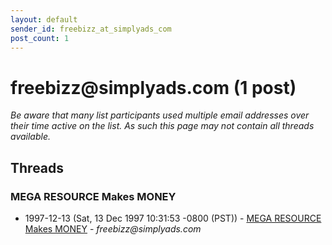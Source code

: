 ```yaml
---
layout: default
sender_id: freebizz_at_simplyads_com
post_count: 1
---
```


# freebizz<span>@</span>simplyads.com (1 post)

_Be aware that many list participants used multiple email addresses over their time active on the list. As such this page may not contain all threads available._

## Threads

### MEGA RESOURCE Makes MONEY
+ 1997-12-13 (Sat, 13 Dec 1997 10:31:53 -0800 (PST)) - [MEGA RESOURCE Makes MONEY](/archive/1997/12/83b9c2cb1ca9cfbcb3bb9944406d45aad43b16189c1a98cf5637d8074482be76) - _freebizz@simplyads.com_

